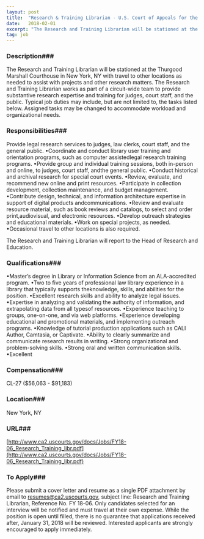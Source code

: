 ```yaml
---
layout: post
title:  "Research & Training Librarian - U.S. Court of Appeals for the Second Circuit"
date:   2018-02-01
excerpt: "The Research and Training Librarian will be stationed at the Thurgood Marshall Courthouse in New York, NY with travel to other locations as needed to assist with projects and other research matters. The Research and Training Librarian works as part of a circuit-wide team to provide substantive research expertise and..."
tag: job
---
```


### Description###

The Research and Training Librarian will be stationed at the Thurgood Marshall Courthouse in New York, NY with travel to other locations as needed to assist with projects and other research matters. The Research and Training Librarian works as part of a circuit-wide team to provide substantive research expertise and training for judges, court staff, and the public. Typical job duties may include, but are not limited to, the tasks listed below. Assigned tasks may be changed to accommodate workload and organizational needs.


### Responsibilities###

Provide legal research services to judges, law clerks, court staff, and the general public.
•Coordinate and conduct library user training and orientation programs, such as computer assistedlegal research training programs.
•Provide group and individual training sessions, both in-person and online, to judges, court staff, andthe general public.
•Conduct historical and archival research for special court events.
•Review, evaluate, and recommend new online and print resources.
•Participate in collection development, collection maintenance, and budget management.
•Contribute design, technical, and information architecture expertise in support of digital products andcommunications.
•Review and evaluate resource material, such as book reviews and catalogs, to select and order print,audiovisual, and electronic resources.
•Develop outreach strategies and educational materials.
•Work on special projects, as needed.
•Occasional travel to other locations is also required.

The Research and Training Librarian will report to the Head of Research and Education.


### Qualifications###

•Master’s degree in Library or Information Science from an ALA-accredited program.
•Two to five years of professional law library experience in a library that typically supports theknowledge, skills, and abilities for the position.
•Excellent research skills and ability to analyze legal issues.
•Expertise in analyzing and validating the authority of information, and extrapolating data from all typesof resources.
•Experience teaching to groups, one-on-one, and via web platforms.
•Experience developing educational and promotional materials, and implementing outreach programs.
•Knowledge of tutorial production applications such as CALI Author, Camtasia, or Captivate.
•Ability to clearly summarize and communicate research results in writing.
•Strong organizational and problem-solving skills.
•Strong oral and written communication skills.
•Excellent


### Compensation###

CL-27 ($56,063 - $91,183)


### Location###

New York, NY


### URL###

[http://www.ca2.uscourts.gov/docs/Jobs/FY18-06_Research_Training_libr.pdf](http://www.ca2.uscourts.gov/docs/Jobs/FY18-06_Research_Training_libr.pdf)

### To Apply###

Please submit a cover letter and resume as a single PDF attachment by email to resumes@ca2.uscourts.gov, subject line: Research and Training Librarian, Reference No. FY 18-06. Only candidates selected for an interview will be notified and must travel at their own expense. While the position is open until filled, there is no guarantee that applications received after, January 31, 2018 will be reviewed. Interested applicants are strongly encouraged to apply immediately.





